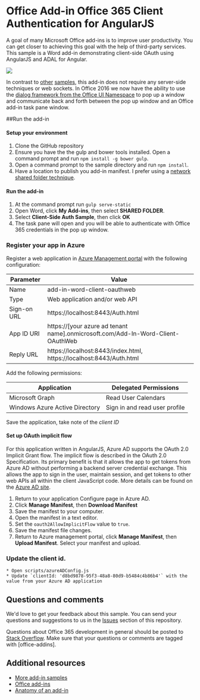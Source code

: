 # Office Add-in Office 365 Client Authentication for AngularJS 

A goal of many Microsoft Office add-ins is to improve user productivity. You can get closer to achieving this goal with the help of third-party services. This sample is a Word add-in demonstrating client-side OAuth using AngularJS and ADAL for Angular. 

![](http://i.imgur.com/JERzS4n.png)

In contrast to [other](https://github.com/OfficeDev/Office-Add-in-Nodejs-ServerAuth) [samples](https://github.com/dougperkes/Office-Add-in-AspNetMvc-ServerAuth), this add-in does not require any server-side techniques or web sockets. In Office 2016 we now have the ability to use the [dialog framework from the Office UI Namespace](https://dev.office.com/reference/add-ins/shared/officeui) to pop up a window and communicate back and forth between the pop up window and an Office add-in task pane window.

##Run the add-in

#### Setup your environment

1. Clone the GitHub repository
1. Ensure you have the the gulp and bower tools installed. Open a command prompt and run `npm install -g bower gulp`.
2. Open a command prompt to the sample directory and run `npm install`.
3. Have a location to publish you add-in manifest. I prefer using a [network shared folder technique](https://dev.office.com/docs/add-ins/publish/create-a-network-shared-folder-catalog-for-task-pane-and-content-add-ins).

#### Run the add-in 
  
1. At the command prompt run `gulp serve-static`
2. Open Word, click **My Add-ins**, then select **SHARED FOLDER**. 
3. Select **Client-Side Auth Sample**, then click **OK**
4. The task pane will open and you will be able to authenticate with Office 365 credentials in the pop up window.

### Register your app in Azure

Register a web application in [Azure Management portal](https://manage.windowsazure.com) with the following configuration:

Parameter | Value
---------|--------
Name | add-in-word-client-oauthweb
Type | Web application and/or web API
Sign-on URL | https://localhost:8443/Auth.html
App ID URI | https://[your azure ad tenant name].onmicrosoft.com/Add-In-Word-Client-OAuthWeb
Reply URL | https://localhost:8443/index.html, https://localhost:8443/Auth.html

Add the following permissions:

Application | Delegated Permissions
---------|--------
Microsoft Graph | Read User Calendars
Windows Azure Active Directory | Sign in and read user profile

Save the application, take note of the *client ID*

#### Set up OAuth implicit flow 

For this application written in AngularJS, Azure AD supports the OAuth 2.0 Implicit Grant flow. The implicit flow is described in the OAuth 2.0 Specification. Its primary benefit is that it allows the app to get tokens from Azure AD without performing a backend server credential exchange. This allows the app to sign in the user, maintain session, and get tokens to other web APIs all within the client JavaScript code. More details can be found on the [Azure AD site](https://azure.microsoft.com/en-us/documentation/articles/active-directory-v2-protocols-implicit/). 

1. Return to your application Configure page in Azure AD. 
2. Click **Manage Manifest**, then **Download Manifest**
2. Save the manifest to your computer.
3. Open the manifest in a text editor.
4. Set the `oauth2AllowImplicitFlow` value to `true`.
5. Save the manifest file changes.
6. Return to Azure management portal, click **Manage Manifest**, then **Upload Manifest**. Select your manifest and upload.

### Update the client id.
    * Open scripts/azureADConfig.js
    * Update `clientId: 'd8bd9878-95f3-48a8-80d9-b5484c4b86b4'` with the value from your Azure AD application


## Questions and comments

We'd love to get your feedback about this sample. You can send your questions and suggestions to us in the [Issues](https://github.com/dougperkes/Add-In-Word-Client-OAuth/issues) section of this repository.

Questions about Office 365 development in general should be posted to [Stack Overflow](http://stackoverflow.com/questions/tagged/office-addins). Make sure that your questions or comments are tagged with [office-addins].
  
## Additional resources

* [More add-in samples](https://github.com/OfficeDev?utf8=%E2%9C%93&query=-add-in)
* [Office add-ins](http://msdn.microsoft.com/library/office/jj220060.aspx)
* [Anatomy of an add-in](https://msdn.microsoft.com/library/office/jj220082.aspx#StartBuildingApps_AnatomyofApp)
